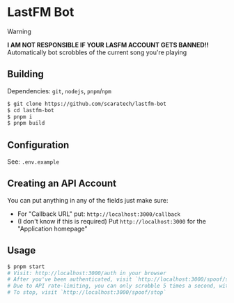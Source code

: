 # LastFM Bot
> [!WARNING]
**I AM NOT RESPONSIBLE IF YOUR LASFM ACCOUNT GETS BANNED!!**
Automatically bot scrobbles of the current song you're playing

## Building
Dependencies: `git`, `nodejs`, `pnpm`/`npm`
```sh
$ git clone https://github.com/scaratech/lastfm-bot
$ cd lastfm-bot
$ pnpm i
$ pnpm build
```

## Configuration
See: `.env.example`

## Creating an API Account
You can put anything in any of the fields just make sure:
- For "Callback URL" put: `http://localhost:3000/callback`
- (I don't know if this is required) Put `http://localhost:3000` for the "Application homepage"

## Usage
```sh
$ pnpm start
# Visit: http://localhost:3000/auth in your browser
# After you've been authenticated, visit `http://localhost:3000/spoof/start` to start spoofing scrobbles
# Due to API rate-limiting, you can only scrobble 5 times a second, with a limit of 2800 scrobbles a day
# To stop, visit `http://localhost:3000/spoof/stop`
```
